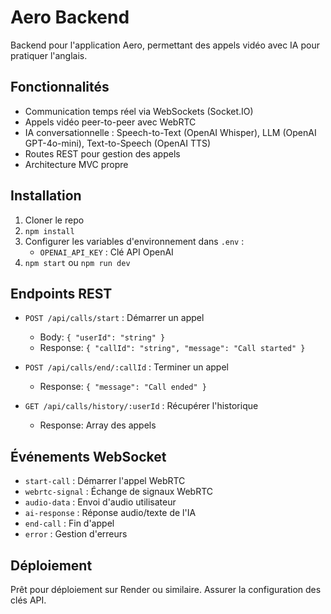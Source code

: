 # Aero Backend

Backend pour l'application Aero, permettant des appels vidéo avec IA pour pratiquer l'anglais.

## Fonctionnalités

- Communication temps réel via WebSockets (Socket.IO)
- Appels vidéo peer-to-peer avec WebRTC
- IA conversationnelle : Speech-to-Text (OpenAI Whisper), LLM (OpenAI GPT-4o-mini), Text-to-Speech (OpenAI TTS)
- Routes REST pour gestion des appels
- Architecture MVC propre

## Installation

1. Cloner le repo
2. `npm install`
3. Configurer les variables d'environnement dans `.env` :
   - `OPENAI_API_KEY` : Clé API OpenAI
4. `npm start` ou `npm run dev`

## Endpoints REST

- `POST /api/calls/start` : Démarrer un appel
  - Body: `{ "userId": "string" }`
  - Response: `{ "callId": "string", "message": "Call started" }`

- `POST /api/calls/end/:callId` : Terminer un appel
  - Response: `{ "message": "Call ended" }`

- `GET /api/calls/history/:userId` : Récupérer l'historique
  - Response: Array des appels

## Événements WebSocket

- `start-call` : Démarrer l'appel WebRTC
- `webrtc-signal` : Échange de signaux WebRTC
- `audio-data` : Envoi d'audio utilisateur
- `ai-response` : Réponse audio/texte de l'IA
- `end-call` : Fin d'appel
- `error` : Gestion d'erreurs

## Déploiement

Prêt pour déploiement sur Render ou similaire. Assurer la configuration des clés API.